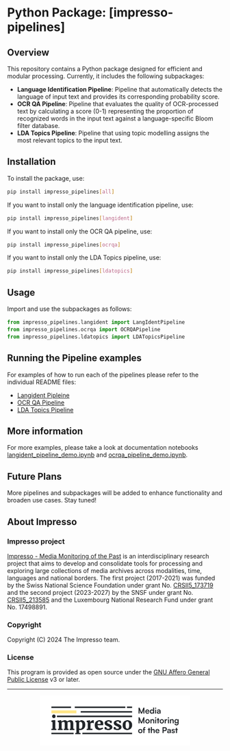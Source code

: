 # Python Package: [impresso-pipelines]

## Overview
This repository contains a Python package designed for efficient and modular processing. Currently, it includes the following subpackages:

- **Language Identification Pipeline**: Pipeline that automatically detects the language of input text and provides its corresponding probability score.
- **OCR QA Pipeline**: Pipeline that evaluates the quality of OCR-processed text by calculating a score (0-1) representing the proportion of recognized words in the input text against a language-specific Bloom filter database.
- **LDA Topics Pipeline**: Pipeline that using topic modelling assigns the most relevant topics to the input text. 



## Installation
To install the package, use:
```bash
pip install impresso_pipelines[all]
```
If you want to install only the language identification pipeline, use:
```bash
pip install impresso_pipelines[langident]
```
If you want to install only the OCR QA pipeline, use:
```bash
pip install impresso_pipelines[ocrqa]
```
If you want to install only the LDA Topics pipeline, use:
```bash
pip install impresso_pipelines[ldatopics]
```

## Usage
Import and use the subpackages as follows:
```python
from impresso_pipelines.langident import LangIdentPipeline
from impresso_pipelines.ocrqa import OCRQAPipeline
from impresso_pipelines.ldatopics import LDATopicsPipeline
```

## Running the Pipeline examples
For examples of how to run each of the pipelines please refer to the individual README files:

- [Langident Pipleine](./impresso_pipelines/langident/README.md)
- [OCR QA Pipeline](./impresso_pipelines/ocrqa/README.md)
- [LDA Topics Pipeline](./impresso_pipelines/ldatopics/README.md)



## More information
For more examples, please take a look at documentation notebooks [langident_pipeline_demo.ipynb](https://github.com/impresso/impresso-datalab-notebooks/tree/main/annotate/langident_pipeline_demo.ipynb) and [ocrqa_pipeline_demo.ipynb](https://github.com/impresso/impresso-datalab-notebooks/tree/main/annotate/ocrqa_pipeline_demo.ipynb).

## Future Plans
More pipelines and subpackages will be added to enhance functionality and broaden use cases. Stay tuned!


## About Impresso

### Impresso project

[Impresso - Media Monitoring of the Past](https://impresso-project.ch) is an interdisciplinary research project that aims to develop and consolidate tools for processing and exploring large collections of media archives across modalities, time, languages and national borders. The first project (2017-2021) was funded by the Swiss National Science Foundation under grant No. [CRSII5_173719](http://p3.snf.ch/project-173719) and the second project (2023-2027) by the SNSF under grant No. [CRSII5_213585](https://data.snf.ch/grants/grant/213585) and the Luxembourg National Research Fund under grant No. 17498891.

### Copyright

Copyright (C) 2024 The Impresso team.

### License

This program is provided as open source under the [GNU Affero General Public License](https://github.com/impresso/impresso-pyindexation/blob/master/LICENSE) v3 or later.

---

<p align="center">
  <img src="https://github.com/impresso/impresso.github.io/blob/master/assets/images/3x1--Yellow-Impresso-Black-on-White--transparent.png?raw=true" width="350" alt="Impresso Project Logo"/>
</p>


